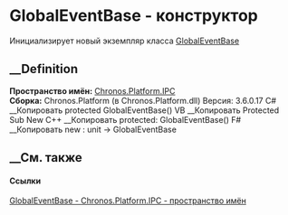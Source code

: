 # GlobalEventBase - конструктор
Инициализирует новый экземпляр класса
[GlobalEventBase](T_Chronos_Platform_IPC_GlobalEventBase.htm)
##  __Definition
 **Пространство имён:** [Chronos.Platform.IPC](N_Chronos_Platform_IPC.htm)  
 **Сборка:** Chronos.Platform (в Chronos.Platform.dll) Версия: 3.6.0.17
C# __Копировать
     protected GlobalEventBase()
VB __Копировать
     Protected Sub New
C++ __Копировать
     protected:
    GlobalEventBase()
F# __Копировать
     new : unit -> GlobalEventBase
##  __См. также
#### Ссылки
[GlobalEventBase - ](T_Chronos_Platform_IPC_GlobalEventBase.htm)
[Chronos.Platform.IPC - пространство имён](N_Chronos_Platform_IPC.htm)
